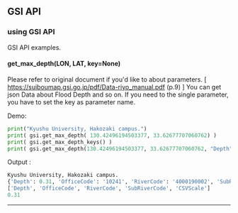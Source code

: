 ## GSI API

### using GSI API
GSI API examples.

#### get_max_depth(LON, LAT, key=None)
Please refer to original document if you'd like to about parameters. [ https://suiboumap.gsi.go.jp/pdf/Data-riyo_manual.pdf (p.9) ]
You can get json Data about Flood Depth and so on. If you need to the single parameter, you have to set the key as parameter name.

Demo:
```python
print("Kyushu University, Hakozaki campus.")
print( gsi.get_max_depth( 130.42496194503377, 33.62677707060762) )
print( gsi.get_max_depth_keys() )
print( gsi.get_max_depth(130.42496194503377, 33.62677707060762, "Depth") )
```
Output : 
```python
Kyushu University, Hakozaki campus.
{'Depth': 0.31, 'OfficeCode': '10241', 'RiverCode': '4000190002', 'SubRiverCode': '_', 'CSVScale': 0}
['Depth', 'OfficeCode', 'RiverCode', 'SubRiverCode', 'CSVScale']
0.31
```

---
